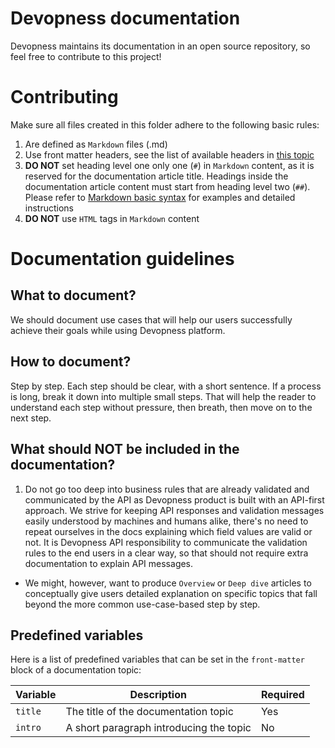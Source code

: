 # Devopness documentation
Devopness maintains its documentation in an open source repository, so feel free to contribute to this project!

# Contributing
Make sure all files created in this folder adhere to the following basic rules:
1. Are defined as `Markdown` files (.md)
2. Use front matter headers, see the list of available headers in [this topic](#predefined-variables)
3. **DO NOT** set heading level one only one (`#`) in `Markdown` content, as it is reserved for the documentation article title. Headings inside the documentation article content must start from heading level two (`##`). Please refer to [Markdown basic syntax](https://www.markdownguide.org/basic-syntax/#headings) for examples and detailed instructions
4. **DO NOT** use `HTML` tags in `Markdown` content

# Documentation guidelines
## What to document?
We should document use cases that will help our users successfully achieve their goals while using Devopness platform.

## How to document?
Step by step. Each step should be clear, with a short sentence.
If a process is long, break it down into multiple small steps.
That will help the reader to understand each step without pressure, then breath, then move on to the next step.

## What should NOT be included in the documentation?
1. Do not go too deep into business rules that are already validated and communicated by the API as Devopness product is built with an API-first approach. We strive for keeping API responses and validation messages easily understood by machines and humans alike, there's no need to repeat ourselves in the docs explaining which field values are valid or not.
It is Devopness API responsibility to communicate the validation rules to the end users in a clear way, so that should not require extra documentation to explain API messages.
* We might, however, want to produce `Overview` or `Deep dive` articles to conceptually give users detailed explanation on specific topics that fall beyond the more common use-case-based step by step.

## Predefined variables
Here is a list of predefined variables that can be set in the `front-matter` block of a documentation topic:

| Variable | Description                               | Required       |
|----------|-------------------------------------------|----------------|
| `title`  | The title of the documentation topic      | Yes            |
| `intro`  | A short paragraph introducing the topic   | No             |
